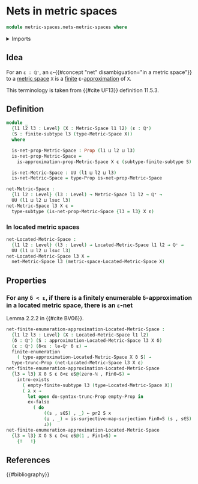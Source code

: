 # Nets in metric spaces

```agda
module metric-spaces.nets-metric-spaces where
```

<details><summary>Imports</summary>

```agda
open import elementary-number-theory.positive-rational-numbers
open import elementary-number-theory.natural-numbers

open import foundation.universe-levels
open import foundation.subtypes
open import foundation.empty-types
open import foundation.surjective-maps
open import foundation.dependent-pair-types
open import univalent-combinatorics.finite-subtypes
open import metric-spaces.metric-spaces
open import foundation.propositional-truncations
open import foundation.existential-quantification
open import univalent-combinatorics.finitely-enumerable-subtypes
open import foundation.propositions
open import metric-spaces.approximations-metric-spaces
open import metric-spaces.located-metric-spaces
open import univalent-combinatorics.finitely-enumerable-types
```

</details>

## Idea

For an `ε : ℚ⁺`, an
`ε`-{{#concept "net" disambiguation="in a metric space"}} to a
[metric space](metric-spaces.metric-spaces.md) `X` is a
[finite](univalent-combinatorics.finite-subtypes.md)
ε-[approximation](metric-spaces.approximations-metric-spaces.md) of `X`.

This terminology is taken from {{#cite UF13}} definition 11.5.3.

## Definition

```agda
module _
  {l1 l2 l3 : Level} (X : Metric-Space l1 l2) (ε : ℚ⁺)
  (S : finite-subtype l3 (type-Metric-Space X))
  where

  is-net-prop-Metric-Space : Prop (l1 ⊔ l2 ⊔ l3)
  is-net-prop-Metric-Space =
    is-approximation-prop-Metric-Space X ε (subtype-finite-subtype S)

  is-net-Metric-Space : UU (l1 ⊔ l2 ⊔ l3)
  is-net-Metric-Space = type-Prop is-net-prop-Metric-Space

net-Metric-Space :
  {l1 l2 : Level} (l3 : Level) → Metric-Space l1 l2 → ℚ⁺ →
  UU (l1 ⊔ l2 ⊔ lsuc l3)
net-Metric-Space l3 X ε =
  type-subtype (is-net-prop-Metric-Space {l3 = l3} X ε)
```

### In located metric spaces

```agda
net-Located-Metric-Space :
  {l1 l2 : Level} (l3 : Level) → Located-Metric-Space l1 l2 → ℚ⁺ →
  UU (l1 ⊔ l2 ⊔ lsuc l3)
net-Located-Metric-Space l3 X =
  net-Metric-Space l3 (metric-space-Located-Metric-Space X)
```

## Properties

### For any `δ < ε`, if there is a finitely enumerable `δ`-approximation in a located metric space, there is an `ε`-net

Lemma 2.2.2 in {{#cite BV06}}.

```agda
net-finite-enumeration-approximation-Located-Metric-Space :
  {l1 l2 l3 : Level} (X : Located-Metric-Space l1 l2)
  (δ : ℚ⁺) (S : approximation-Located-Metric-Space l3 X δ)
  (ε : ℚ⁺) (δ<ε : le-ℚ⁺ δ ε) →
  finite-enumeration
    ( type-approximation-Located-Metric-Space X δ S) →
  type-trunc-Prop (net-Located-Metric-Space l3 X ε)
net-finite-enumeration-approximation-Located-Metric-Space
  {l3 = l3} X δ S ε δ<ε eS@(zero-ℕ , Fin0↠S) =
    intro-exists
      ( empty-finite-subtype l3 (type-Located-Metric-Space X))
      ( λ x →
        let open do-syntax-trunc-Prop empty-Prop in
        ex-falso
          ( do
              ((s , s∈S) , _) ← pr2 S x
              (⊥ , _) ← is-surjective-map-surjection Fin0↠S (s , s∈S)
              ⊥))
net-finite-enumeration-approximation-Located-Metric-Space
  {l3 = l3} X δ S ε δ<ε eS@(1 , Fin1↠S) =
    {!   !}
```

## References

{{#bibliography}}
